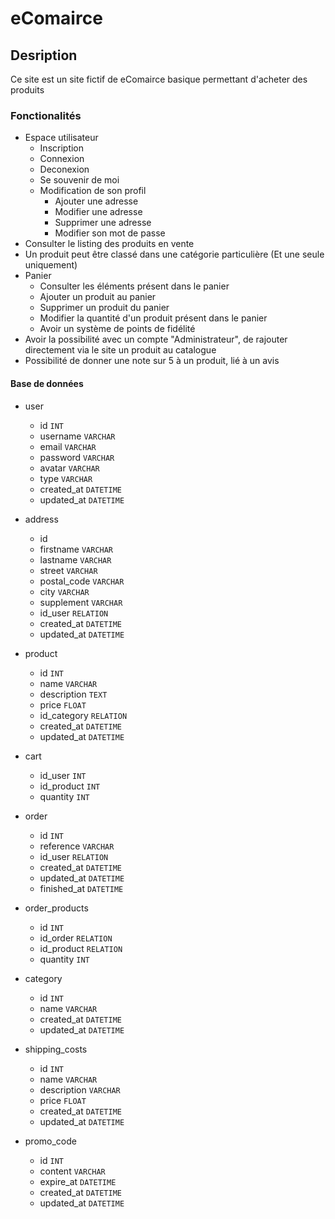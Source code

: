 # eComairce

## Desription
Ce site est un site fictif de eComairce basique permettant d'acheter des produits

### Fonctionalités
- Espace utilisateur
  - Inscription
  - Connexion
  - Deconexion
  - Se souvenir de moi
  - Modification de son profil
    - Ajouter une adresse
    - Modifier une adresse
    - Supprimer une adresse
    - Modifier son mot de passe
- Consulter le listing des produits en vente
- Un produit peut être classé dans une catégorie particulière (Et une seule uniquement)
- Panier
  - Consulter les éléments présent dans le panier
  - Ajouter un produit au panier
  - Supprimer un produit du panier 
  - Modifier la quantité d'un produit présent dans le panier
  - Avoir un système de points de fidélité
- Avoir la possibilité avec un compte "Administrateur", de rajouter directement via le site un produit au catalogue
- Possibilité de donner une note sur 5 à un produit, lié à un avis

#### Base de données
- user
  - id `INT`
  - username `VARCHAR`
  - email `VARCHAR`
  - password `VARCHAR`
  - avatar `VARCHAR`
  - type `VARCHAR`
  - created_at `DATETIME`
  - updated_at `DATETIME`

- address
  - id
  - firstname `VARCHAR`
  - lastname `VARCHAR`
  - street `VARCHAR`
  - postal_code `VARCHAR`
  - city `VARCHAR`
  - supplement `VARCHAR`
  - id_user `RELATION`
  - created_at `DATETIME`
  - updated_at `DATETIME`

- product
  - id `INT`
  - name `VARCHAR`
  - description `TEXT`
  - price `FLOAT`
  - id_category `RELATION`
  - created_at `DATETIME`
  - updated_at `DATETIME`

- cart
  - id_user `INT`
  - id_product `INT`
  - quantity `INT`

- order
  - id `INT`
  - reference `VARCHAR`
  - id_user `RELATION`
  - created_at `DATETIME`
  - updated_at `DATETIME`
  - finished_at `DATETIME`

- order_products
  - id `INT`
  - id_order `RELATION`
  - id_product `RELATION`
  - quantity `INT`

- category
  - id `INT`
  - name  `VARCHAR`
  - created_at `DATETIME`
  - updated_at `DATETIME`

- shipping_costs
  - id `INT`
  - name `VARCHAR`
  - description `VARCHAR`
  - price `FLOAT`
  - created_at `DATETIME`
  - updated_at `DATETIME`

- promo_code
  - id `INT`
  - content `VARCHAR`
  - expire_at `DATETIME`
  - created_at `DATETIME`
  - updated_at `DATETIME`

